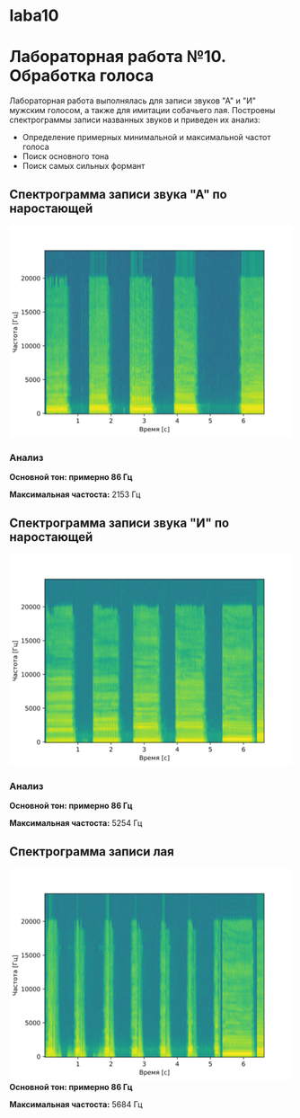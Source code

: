 # laba10
# Лабораторная работа №10. Обработка голоса
Лабораторная работа выполнялась для записи звуков "А" и "И" мужским голосом, а также для имитации собачьего лая.
Построены спектрограммы записи названных звуков и приведен их анализ: 
- Определение примерных минимальной и максимальной частот голоса
- Поиск основного тона
- Поиск самых сильных формант

## Спектрограмма записи звука "А" по наростающей

![](results/spectogram/spectrogram_A.png)

### Анализ
**Основной тон: примерно 86 Гц** 


**Максимальная частоста:** 2153 Гц

## Спектрограмма записи звука "И" по наростающей

![](results/spectogram/spectrogram_I.png)

### Анализ
**Основной тон: примерно 86 Гц**

**Максимальная частоста:** 5254 Гц

## Спектрограмма записи лая

![](results/spectogram/spectrogram_gav.png)
**Основной тон: примерно 86 Гц** 


**Максимальная частоста:** 5684 Гц

